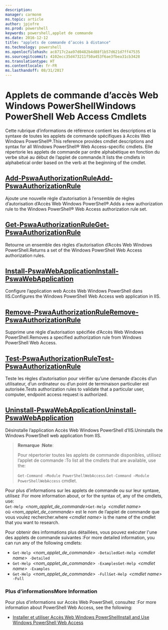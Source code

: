 ```yaml
---
description: 
manager: carmonm
ms.topic: article
author: jpjofre
ms.prod: powershell
keywords: powershell,applet de commande
ms.date: 2016-12-12
title: "applets de commande d’accès à distance"
ms.technology: powershell
ms.openlocfilehash: ac8717c2aa97d0482b4d88f1b57d621d7ff47535
ms.sourcegitcommit: 4102ecc35d473211f50a453f6ae3fbea31cb3428
ms.translationtype: HT
ms.contentlocale: fr-FR
ms.lasthandoff: 08/31/2017
---
```

#  <a name="windows-powershell-web-access-cmdlets"></a><span data-ttu-id="db139-103">Applets de commande d’accès Web Windows PowerShell</span><span class="sxs-lookup"><span data-stu-id="db139-103">Windows PowerShell Web Access Cmdlets</span></span>

<span data-ttu-id="db139-104">Cette rubrique d’informations de référence contient les descriptions et la syntaxe de toutes les applets de commande spécifiques à Accès Web Windows PowerShell®.</span><span class="sxs-lookup"><span data-stu-id="db139-104">This reference provides cmdlet descriptions and syntax for all Windows PowerShell® Web Access-specific cmdlets.</span></span> <span data-ttu-id="db139-105">Elle répertorie les applets de commande par ordre alphabétique en fonction du verbe situé au début de l’applet de commande.</span><span class="sxs-lookup"><span data-stu-id="db139-105">It lists the cmdlets in alphabetical order based on the verb at the beginning of the cmdlet.</span></span>

## <a name="add-pswaauthorizationruleadd-pswaauthorizationrulemd"></a>[<span data-ttu-id="db139-106">Add-PswaAuthorizationRule</span><span class="sxs-lookup"><span data-stu-id="db139-106">Add-PswaAuthorizationRule</span></span>](add-pswaauthorizationrule.md)

<span data-ttu-id="db139-107">Ajoute une nouvelle règle d’autorisation à l’ensemble de règles d’autorisation d’Accès Web Windows PowerShell®.</span><span class="sxs-lookup"><span data-stu-id="db139-107">Adds a new authorization rule to the Windows PowerShell® Web Access authorization rule set.</span></span>

## <a name="get-pswaauthorizationruleget-pswaauthorizationrulemd"></a>[<span data-ttu-id="db139-108">Get-PswaAuthorizationRule</span><span class="sxs-lookup"><span data-stu-id="db139-108">Get-PswaAuthorizationRule</span></span>](get-pswaauthorizationrule.md)

<span data-ttu-id="db139-109">Retourne un ensemble des règles d’autorisation d’Accès Web Windows PowerShell.</span><span class="sxs-lookup"><span data-stu-id="db139-109">Returns a set of the Windows PowerShell Web Access authorization rules.</span></span>

## <a name="install-pswawebapplicationinstall-pswawebapplicationmd"></a>[<span data-ttu-id="db139-110">Install-PswaWebApplication</span><span class="sxs-lookup"><span data-stu-id="db139-110">Install-PswaWebApplication</span></span>](install-pswawebapplication.md)

<span data-ttu-id="db139-111">Configure l’application web Accès Web Windows PowerShell dans IIS.</span><span class="sxs-lookup"><span data-stu-id="db139-111">Configures the Windows PowerShell Web Access web application in IIS.</span></span>

## <a name="remove-pswaauthorizationruleremove-pswaauthorizationrulemd"></a>[<span data-ttu-id="db139-112">Remove-PswaAuthorizationRule</span><span class="sxs-lookup"><span data-stu-id="db139-112">Remove-PswaAuthorizationRule</span></span>](remove-pswaauthorizationrule.md)

<span data-ttu-id="db139-113">Supprime une règle d’autorisation spécifiée d’Accès Web Windows PowerShell.</span><span class="sxs-lookup"><span data-stu-id="db139-113">Removes a specified authorization rule from Windows PowerShell Web Access.</span></span>

## <a name="test-pswaauthorizationruletest-pswaauthorizationrulemd"></a>[<span data-ttu-id="db139-114">Test-PswaAuthorizationRule</span><span class="sxs-lookup"><span data-stu-id="db139-114">Test-PswaAuthorizationRule</span></span>](test-pswaauthorizationrule.md)

<span data-ttu-id="db139-115">Teste les règles d’autorisation pour vérifier qu’une demande d’accès d’un utilisateur, d’un ordinateur ou d’un point de terminaison particulier est autorisée.</span><span class="sxs-lookup"><span data-stu-id="db139-115">Tests authorization rules to validate that a particular user, computer, endpoint access request is authorized.</span></span>

## <a name="uninstall-pswawebapplicationuninstall-pswawebapplicationmd"></a>[<span data-ttu-id="db139-116">Uninstall-PswaWebApplication</span><span class="sxs-lookup"><span data-stu-id="db139-116">Uninstall-PswaWebApplication</span></span>](uninstall-pswawebapplication.md)

<span data-ttu-id="db139-117">Désinstalle l’application Accès Web Windows PowerShell d’IIS.</span><span class="sxs-lookup"><span data-stu-id="db139-117">Uninstalls the Windows PowerShell web application from IIS.</span></span>

><span data-ttu-id="db139-118">**Remarque** :</span><span class="sxs-lookup"><span data-stu-id="db139-118">**Note**:</span></span>
>
><span data-ttu-id="db139-119">Pour répertorier toutes les applets de commande disponibles, utilisez l’applet de commande :</span><span class="sxs-lookup"><span data-stu-id="db139-119">To list all the cmdlets that are available, use the:</span></span>
>
> <span data-ttu-id="db139-120">`Get-Command –Module PowerShellWebAccess`.</span><span class="sxs-lookup"><span data-stu-id="db139-120">`Get-Command –Module PowerShellWebAccess` cmdlet.</span></span>

<span data-ttu-id="db139-121">Pour plus d’informations sur les applets de commande ou sur leur syntaxe, utilisez :</span><span class="sxs-lookup"><span data-stu-id="db139-121">For more information about, or for the syntax of, any of the cmdlets, use:</span></span>  
<span data-ttu-id="db139-122">`Get-Help `*&lt;nom_applet_de_commande&gt;*</span><span class="sxs-lookup"><span data-stu-id="db139-122">`Get-Help `*&lt;cmdlet name&gt;*</span></span>  
<span data-ttu-id="db139-123">où *&lt;nom_applet_de_commande&gt;* est le nom de l’applet de commande que vous voulez rechercher.</span><span class="sxs-lookup"><span data-stu-id="db139-123">where *&lt;cmdlet name&gt;* is the name of the cmdlet that you want to research.</span></span>

<span data-ttu-id="db139-124">Pour obtenir des informations plus détaillées, vous pouvez exécuter l'une des applets de commande suivantes :</span><span class="sxs-lookup"><span data-stu-id="db139-124">For more detailed information, you can run any of the following cmdlets:</span></span>

-  <span data-ttu-id="db139-125">`Get-Help `*&lt;nom_applet_de_commande&gt;*` -Detailed`</span><span class="sxs-lookup"><span data-stu-id="db139-125">`Get-Help `*&lt;cmdlet name&gt;*` -Detailed`</span></span>
-  <span data-ttu-id="db139-126">`Get-Help `*&lt;nom_applet_de_commande&gt;*` -Examples`</span><span class="sxs-lookup"><span data-stu-id="db139-126">`Get-Help `*&lt;cmdlet name&gt;*` -Examples`</span></span>
-  <span data-ttu-id="db139-127">`Get-Help `*&lt;nom_applet_de_commande&gt;*` -Full`</span><span class="sxs-lookup"><span data-stu-id="db139-127">`Get-Help `*&lt;cmdlet name&gt;*` -Full`</span></span>

### <a name="more-information"></a><span data-ttu-id="db139-128">Plus d’informations</span><span class="sxs-lookup"><span data-stu-id="db139-128">More Information</span></span>

<span data-ttu-id="db139-129">Pour plus d’informations sur Accès Web PowerShell, consultez :</span><span class="sxs-lookup"><span data-stu-id="db139-129">For more information about PowerShell Web Access, see the following:</span></span>

-   [<span data-ttu-id="db139-130">Installer et utiliser Accès Web Windows PowerShell</span><span class="sxs-lookup"><span data-stu-id="db139-130">Install and Use Windows PowerShell Web Access</span></span>](../install-and-use-windows-powershell-web-access.md)


